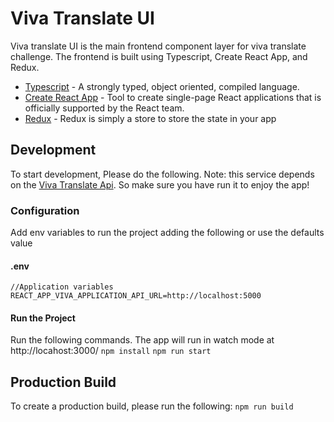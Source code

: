 # Viva Translate UI
Viva translate UI is the main frontend component layer for viva translate challenge. The frontend is built using Typescript, Create React App, and Redux.

- [Typescript](https://www.typescriptlang.org/docs/home.html) - A strongly typed, object oriented, compiled language.
- [Create React App](https://create-react-app.dev) - Tool to create single-page React applications that is officially supported by the React team.
- [Redux](https://redux.js.org/) - Redux is simply a store to store the state in your app

## Development
To start development, Please do the following. Note: this service depends on the [Viva Translate Api](https://github.com/MathiasMS/viva-translate-be). So make sure you have run it to enjoy the app!
### Configuration
Add env variables to run the project adding the following or use the defaults value
#### .env
```
//Application variables
REACT_APP_VIVA_APPLICATION_API_URL=http://localhost:5000
`````

#### Run the Project
Run the following commands. The app will run in watch mode at http://locahost:3000/
``` npm install ```
``` npm run start ```

## Production Build
To create a production build, please run the following:
``` npm run build ```
